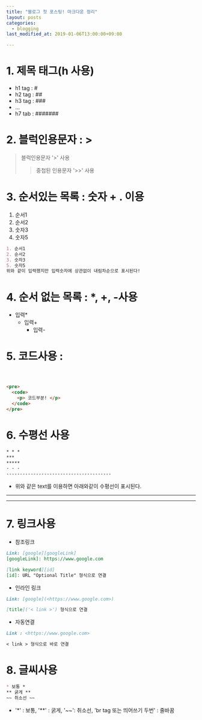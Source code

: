 ```yaml
---
title: "블로그 첫 포스팅! 마크다운 정리"
layout: posts
categories:
  - blogging
last_modified_at: 2019-01-06T13:00:00+09:00

---
```


# 1. 제목 태그(h 사용)
  - h1 tag : #
  - h2 tag : ##
  - h3 tag : ###
  - ...
  - h7 tab : #######

# 2. 블럭인용문자 : >
> 블럭인용문자 '>' 사용
>> 중첩된 인용문자 '>>' 사용

# 3. 순서있는 목록 : 숫자 + . 이용
1. 순서1
2. 순서2
3. 숫자3
5. 숫자5


``` markdown
1. 순서1
2. 순서2
3. 숫자3
5. 숫자5  
위와 같이 입력했지만 입력숫자에 상관없이 내림차순으로 표시된다!
```

# 4. 순서 없는 목록 : *, +, -사용
* 입력*
  + 입력+
    - 입력-

# 5. 코드사용 : <pre><code></code></pre>
```markdown
<pre>
  <code>
    <p> 코드부분! </p>
  </code>
</pre>
```

# 6. 수평선 사용
  ``` markdown
  * * *
  ***
  *****
  - - -
  ---------------------------------------
  ```
- 위와 같은 text를 이용하면 아래와같이 수평선이 표시된다.

* * *
***

# 7. 링크사용
* 참조링크
``` markdown
Link: [google][googleLink]
[googleLink]: https://www.google.com

[link keyword][id]
[id]: URL "Optional Title" 형식으로 연결
```

* 인라인 링크<br>
``` markdown
Link: [google](<https://www.google.com>)

[title]('< link >') 형식으로 연결
```

* 자동연결<br>
``` markdown
Link : <https://www.google.com>

< link > 형식으로 바로 연결
```

# 8. 글씨사용
``` markdown
* 보통 *
** 굵게 **   
~~ 취소선 ~~
```
- '*' : 보통, '**' : 굵게, '~~': 취소선, 'br tag 또는 띄어쓰기 두번' : 줄바꿈
